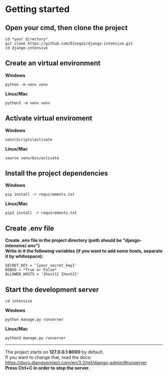 # Getting started
## Open your cmd, then clone the project
```
cd *your_directory*
git clone https://github.com/DJsega1/django-intensive.git
cd django-intensive
```  
## Create an virtual environment
**Windows**
```
python -m venv venv
```
**Linux/Mac**
```
python3 -m venv venv
```
  
## Activate virtual enviroment
**Windows**
```
venv\Scripts\activate
```
**Linux/Mac**
```
source venv/bin/activate
```

## Install the project dependencies
**Windows**
```
pip install -r requirements.txt
```
**Linux/Mac**
```
pip3 install -r requirements.txt
```
## Create .env file 
**Create .env file in the project directory (path should be "django-intensive/.env")**  
**Write in it the following variables (if you want to add some hosts, separate it by whitespace):**
```
SECRET_KEY = '{your_secret_key}'
DEBUG = *True or False*
ALLOWED_HOSTS = '{host1} {host2}'
```
## Start the development server
```
cd intensive
```
**Windows**
```
python manage.py runserver
```  
**Linux/Mac**
```
python3 manage.py runserver
```
___
The project starts on **127.0.0.1:8000** by default.  
If you want to change that, read the docs:  
https://docs.djangoproject.com/en/3.2/ref/django-admin/#runserver  
**Press Ctrl+C in order to stop the server.**

